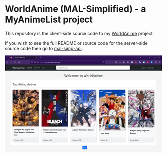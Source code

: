 # WorldAnime (MAL-Simplified) - a MyAnimeList project

This repository is the client-side source code to my [WorldAnime](https://mal-simplified.web.app/) project.

If you wish to see the full README or source code for the server-side source code then go to [mal-simp-api](https://github.com/ryanpv/mal-simp-api).

![WorldAnime-Screenshot](https://github.com/ryanpv/mal-simp/blob/main/public/WorldAnime-Screenshot.jpg)